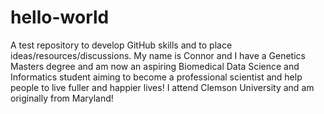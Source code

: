 # hello-world
A test repository to develop GitHub skills and to place ideas/resources/discussions.
My name is Connor and I have a Genetics Masters degree and am now an aspiring Biomedical Data Science and Informatics student aiming to become a professional scientist and help people to live fuller and happier lives!
I attend Clemson University and am originally from Maryland!
